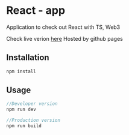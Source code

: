 # React - app

Application to check out React with TS, Web3 

Check live verion [here](https://maciejklis.github.io/React-app/)
Hosted by github pages

## Installation

```js
npm install
```

## Usage

```js
//Developer version
npm run dev

//Production version
npm run build
```